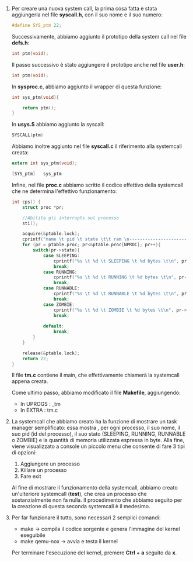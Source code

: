 

1. Per creare una nuova system call, la prima cosa fatta è stata aggiungerla nel file **syscall.h**, con il suo nome e il suo numero:
	```c
 	#define SYS_ptm 22;
	```

	Successivamente, abbiamo aggiunto il prototipo della system call nel file **defs.h**: 
	```c
	int ptm(void);
	```

	Il passo successivo è stato aggiungere il prototipo anche nel file **user.h**:
	```c
	int ptm(void);
	```

	In **sysproc.c**, abbiamo aggiunto il wrapper di questa funzione: 
	```c
	int sys_ptm(void){

		return ptm();
	}
	```

	In **usys.S** abbiamo aggiunto la syscall:
	```c
	SYSCALL(ptm)
	```

	Abbiamo inoltre aggiunto nel file **syscall.c** il riferimento alla systemcall creata:
	```c
	extern int sys_ptm(void);

	[SYS_ptm]	sys_ptm
	```

	Infine, nel file **proc.c** abbiamo scritto il codice effettivo della systemcall che ne determina l'effettivo funzionamento:
	```c
	int cps() {
  		struct proc *pr;

  		//Abilita gli interrupts sul processo
  		sti();

  		acquire(&ptable.lock);
  		cprintf("name \t pid \t state \t\t ram \n---------------------------------------------------\n");
  		for (pr = ptable.proc; pr<&ptable.proc[NPROC]; pr++){  
    		switch(pr->state){
      			case SLEEPING:
        			cprintf("%s \t %d \t SLEEPING \t %d bytes \t\n", pr->name, pr->pid, pr->sz);
        			break;
      			case RUNNING:
        			cprintf("%s \t %d \t RUNNING \t %d bytes \t\n", pr->name, pr->pid, pr->sz);
        			break;
      			case RUNNABLE:
        			cprintf("%s \t %d \t RUNNABLE \t %d bytes \t\n", pr->name, pr->pid, pr->sz);
        			break;
      			case ZOMBIE:
        			cprintf("%s \t %d \t ZOMBIE \t %d bytes \t\n", pr->name, pr->pid, pr->sz);
        			break;
       
      			default:
        			break;     
    		}
  		}

  		release(&ptable.lock);
  		return 22;
	}
	```

	Il file **tm.c** contiene il main, che effettivamente chiamerà la systemcall appena creata.

	Come ultimo passo, abbiamo modificato il file **Makefile**, aggiungendo:
	 - In UPROGS :  _tm
	 - In EXTRA : tm.c

2. La systemcall che abbiamo creato ha la funzione di mostrare un task manager semplificato: essa mostra , per ogni processo, il suo nome, il suo pid (id 	del processo), il suo stato (SLEEPING, RUNNING, RUNNABLE o ZOMBIE) e la quantità di memoria utilizzata espressa in byte.
Alla fine, viene visualizzato a console un piccolo menu che consente di fare 3 tipi di opzioni:
 	1. Aggiungere un processo
 	2. Killare un processo
 	3. Fare exit

	Al fine di mostrare il funzionamento della systemcall, abbiamo creato un'ulteriore systemcall (**test**), che crea un processo che sostanzialmente non fa nulla. Il procedimento che abbiamo seguito per la creazione di questa seconda systemcall è il medesimo.

3. Per far funzionare il tutto, sono necessari 2 semplici comandi:
	- make -> compila il codice sorgente e genera l'immagine del kernel eseguibile
	- make qemu-nox -> avvia e testa il kernel

	Per terminare l'esecuzione del kernel, premere **Ctrl** + **a** seguito da **x**.
